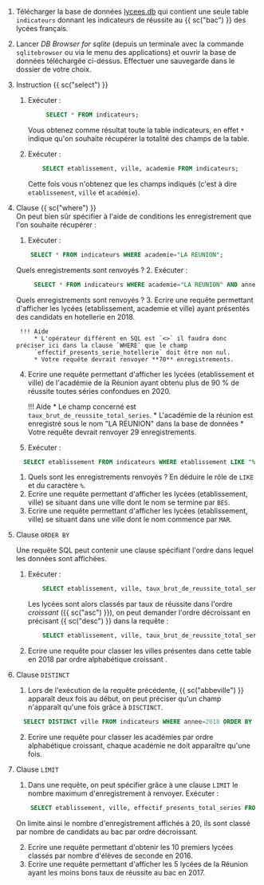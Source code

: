 1. Télécharger la base de données [lycees.db](./files/C2/lycees.db) qui contient une seule table `indicateurs` donnant les indicateurs de réussite au {{ sc("bac") }} des lycées français.
2. Lancer *DB Browser for sqlite* (depuis un terminale avec la commande `sqlitebrowser` ou via le menu des applications) et ouvrir la base de données téléchargée ci-dessus. Effectuer une sauvegarde dans le dossier de votre choix.
3. Instruction {{ sc("select") }} 
    1. Exécuter : 
        ```sql
             SELECT * FROM indicateurs;
        ```
        Vous obtenez comme résultat toute la table indicateurs, en effet `*` indique qu'on souhaite récupérer la totalité des champs de la table.
    
    2. Exécuter : 
        ```sql 
            SELECT etablissement, ville, academie FROM indicateurs;
        ```
        Cette fois vous n'obtenez que les champs indiqués (c'est à dire `etablissement`, `ville` et `académie`).   

4. Clause {{ sc("where") }}  
On peut bien sûr spécifier à l'aide de conditions les enregistrement que l'on souhaite récupérer :
    1. Exécuter : 
    ```sql
        SELECT * FROM indicateurs WHERE academie="LA REUNION";
    ```
    Quels enregistrements sont renvoyés ?
    2. Exécuter :
    ```sql
         SELECT * FROM indicateurs WHERE academie="LA REUNION" AND annee=2018
    ```
    Quels enregistrements sont renvoyés ?
    3. Ecrire une requête permettant d'afficher les lycées (etablissement, academie et ville) ayant présentés des candidats en hotellerie en 2018.

        !!! Aide
            * L'opérateur différent en SQL est `<>` il faudra donc préciser ici dans la clause `WHERE` que le champ 
            `effectif_presents_serie_hotellerie` doit être non nul.
            * Votre requête devrait renvoyer **70** enregistrements.

    4. Ecrire une requête permettant d'afficher les lycées (etablissement et ville) de l'académie de la Réunion ayant obtenu plus de 90 % de réussite toutes séries confondues en 2020.

        !!! Aide
            * Le champ concerné est `taux_brut_de_reussite_total_series`.
            * L'académie de la réunion est enregistré sous le nom "LA REUNION" dans la base de données
            * Votre requête devrait renvoyer 29 enregistrements.

    5. Exécuter : 

    ```sql
      SELECT etablissement FROM indicateurs WHERE etablissement LIKE "%BRASSENS%";
    ```

    1. Quels sont les enregistrements renvoyés ? En déduire le rôle de `LIKE` et du caractère `%`.
    2. Ecrire une requête permettant d'afficher les lycées (etablissement, ville) se situant dans une ville dont le nom se termine par `BES`.
    3. Ecrire une requête permettant d'afficher les lycées (etablissement, ville) se situant dans une ville dont le nom commence par `MAR`.

5. Clause `ORDER BY`

    Une requête SQL peut contenir une clause spécifiant l'ordre dans lequel les données sont affichées.

    1. Exécuter :
    
        ```sql
            SELECT etablissement, ville, taux_brut_de_reussite_total_series  FROM indicateurs WHERE academie="LA REUNION" and anne=2018 ORDER BY taux_brut_de_reussite_total_series;
        ```
    
        Les lycées sont alors classés par taux de réussite dans l'ordre *croissant* ({{ sc("asc") }}), on peut demander l'ordre décroissant en précisant {{ sc("desc") }} dans la requête :

        ```sql
            SELECT etablissement, ville, taux_brut_de_reussite_total_series  FROM indicateurs WHERE academie="LA REUNION"and anne=2018} ORDER BY\tt taux_brut_de_reussite_total_series.
        ```

    2. Ecrire une requête pour classer les villes présentes dans cette table en 2018 par ordre alphabétique croissant .

6. Clause `DISTINCT`

    1. Lors de l'exécution de la requête précédente, {{ sc("abbeville") }} apparaît deux fois au début, on peut préciser qu'un champ n'apparaît qu'une fois grâce à  `DISCTINCT`. 

    ```sql
      SELECT DISTINCT ville FROM indicateurs WHERE annee=2018 ORDER BY ville ASC
    ```
    
    2. Ecrire une requête pour classer les académies  par ordre alphabétique croissant, chaque académie ne doit apparaître qu'une fois.

6. Clause `LIMIT`
    
    1. Dans une requête, on peut spécifier grâce à une clause `LIMIT` le nombre maximum d'enregistrement à renvoyer. Exécuter :
    
    ```sql 
        SELECT etablissement, ville, effectif_presents_total_series FROM indicateurs WHERE annee=2018 ORDER BY effectif_presents_total_series} DESC LIMIT 20
    ```
    On limite ainsi le nombre d'enregistrement affichés à 20, ils sont classé par nombre de candidats au bac par ordre décroissant.
    
    2. Ecrire une requête permettant d'obtenir les 10 premiers lycées classés par nombre d'élèves de seconde en 2016.
    3. Ecrire une requête permettant d'afficher les 5 lycées de la Réunion ayant les moins bons taux de réussite au bac en 2017.

